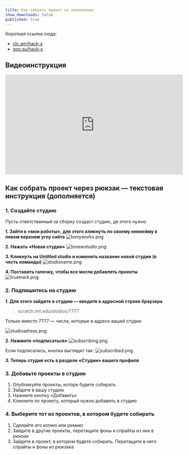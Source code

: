 ```yaml
---
title: Как собрать проект из нескольких
show_downloads: false
published: true
---
```


Короткая ссылка сюда:

- [clc.am/hack-s](https://clc.am/hack-s)
- [goo.su/hack-s](https://goo.su/hack-s)

##  Видеоинструкция

<iframe width="560" height="315" src="https://www.youtube.com/embed/97Sl9NmaSm0" title="YouTube video player" frameborder="0" allow="accelerometer; autoplay; clipboard-write; encrypted-media; gyroscope; picture-in-picture" allowfullscreen></iframe>

## Как собрать проект через рюкзак — текстовая инструкция (дополняется)

### 1. Создайте студию

Пусть ответственный за сборку создаст студию, дя этого нужно


**1. Зайти в «мои работы», для этого кликнуть по своему никнейму в левом верхнем углу сайта** ![tomyworks.png]({{site.baseurl}}/share/tomyworks.png)



**2. Нажать «Новая студия»** ![tonewstudio.png]({{site.baseurl}}/share/tonewstudio.png)



**3. Кликнуть на Untitled studio и изменить название новой студии (в честь команды)** ![studioname.png]({{site.baseurl}}/share/studioname.png)



**4. Поставить галочку, чтобы все могли добавлять проекты** ![truemark.png]({{site.baseurl}}/share/truemark.png)



### 2. Подпишитесь на студию

**1. Для этого зайдите в студию — введите в адресной строке браузера** 

> scratch.mit.edu/studios/7777

Только вместо 7777 — числа, которые в адресе вашей студии

![studioadress.png]({{site.baseurl}}/share/studioadress.png)



**2. Нажмите «подписаться»**
![subscribing.png]({{site.baseurl}}/share/subscribing.png)

Если подписались, кнопка выглядит так:
![subscribed.png]({{site.baseurl}}/share/subscribed.png)


**3. Теперь студия есть в разделе «Студии» вашего профиля**

### 3. Добавьте проекты в студию

1. Опубликуйте проекты, которе будете собирать
2. Зайдите в вашу студию
3. Нажмите кнопку «Добавить»
4. Кликните по проекту, который нужно добавить в студию

### 4. Выберите тот из проектов, в котором будете собирать

1. Сделайте его копию или ремикс
1. Зайдите в другие проекты, перетащите фоны и спрайты из них в рюкзак
1. Зайдите в проект, в котором будете собирать. Перетащите в него спрайты и фоны из рюкзака

